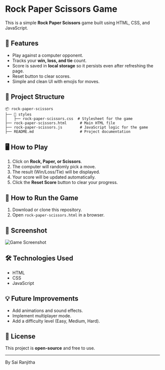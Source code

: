 # Rock Paper Scissors Game

This is a simple **Rock Paper Scissors** game built using HTML, CSS, and JavaScript.

## 🚀 Features
- Play against a computer opponent.
- Tracks your **win, loss, and tie** count.
- Score is saved in **local storage** so it persists even after refreshing the page.
- Reset button to clear scores.
- Simple and clean UI with emojis for moves.

## 📂 Project Structure
```
📦 rock-paper-scissors
├── 📂 styles
│   ├── rock-paper-scissors.css  # Stylesheet for the game
├── rock-paper-scissors.html      # Main HTML file
├── rock-paper-scissors.js        # JavaScript logic for the game
├── README.md                     # Project documentation
```

## 🖥️ How to Play
1. Click on **Rock, Paper, or Scissors**.
2. The computer will randomly pick a move.
3. The result (Win/Loss/Tie) will be displayed.
4. Your score will be updated automatically.
5. Click the **Reset Score** button to clear your progress.

## 🔧 How to Run the Game
1. Download or clone this repository.
2. Open `rock-paper-scissors.html` in a browser.

## 📸 Screenshot
![Game Screenshot](https://via.placeholder.com/600x300?text=Rock+Paper+Scissors+Game)

## 🛠️ Technologies Used
- HTML
- CSS
- JavaScript

## 💡 Future Improvements
- Add animations and sound effects.
- Implement multiplayer mode.
- Add a difficulty level (Easy, Medium, Hard).

## 📜 License
This project is **open-source** and free to use.

---
By Sai Ranjitha

